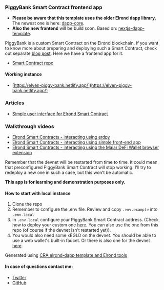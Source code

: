 ### PiggyBank Smart Contract frontend app

- **Please be aware that this template uses the older Elrond dapp library.** The newest one is here: [dapp-core](https://github.com/ElrondNetwork/dapp-core). 
- **Also the new frontend** will be build soon. Based on: [nextjs-dapp-template](https://github.com/ElrondDevGuild/nextjs-dapp-template).

PiggyBank is a custom Smart Contract on the Elrond blockchain. If you want to know more about preparing and deploying such a Smart Contract, check out separate [blog post](https://www.julian.io/articles/elrond-smart-contracts.html). Here we have a frontend app for it. 

- [Smart Contract repo](https://github.com/juliancwirko/elrond-simple-sc)

#### Working instance

- [https://elven-piggy-bank.netlify.app/](https://elven-piggy-bank.netlify.app/)

### Articles

- [Simple user interface for Elrond Smart Contract](https://www.julian.io/articles/elrond-dapp-ui.html)

### Walkthrough videos

- [Elrond Smart Contracts - interacting using erdpy](https://youtu.be/mIsNI7ZxQRM)
- [Elrond Smart Contracts - interacting using simple front-end app](https://youtu.be/Sjpj7Btasgs)
- [Elrond Smart Contracts - interacting using the Maiar DeFi Wallet browser extension](https://youtu.be/MpPbi6xkBQs)

Remember that the devnet will be restarted from time to time. It could mean that preconfigured PiggyBank Smart Contract will stop working. I'll try to redeploy a new one in such a case, but this won't be automatic.

**This app is for learning and demonstration purposes only.**

#### How to start with local instance

1. Clone the repo
1. Remember to configure the .env file. Review and copy `.env.example` into `.env.local`
2. In `.env.local` configure your PiggyBank Smart Contract address. (Check how to deploy your custom one [here](https://www.julian.io/articles/elrond-smart-contracts.html). You can also use the one from this repo (of course if the devnet isn't restarted yet)).
3. You would also need some xEGLD on the devnet. You should be able to use a web wallet's built-in faucet. Or there is also one for the devnet [here](https://r3d4.fr/elrond/devnet/).
 
Generated using [CRA elrond-dapp template and Elrond tools](https://www.npmjs.com/package/cra-template-elrond-dapp)

 #### In case of questions contact me: 

 - [Twitter](https://twitter.com/JulianCwirko)
 - [GitHub](https://github.com/juliancwirko)
